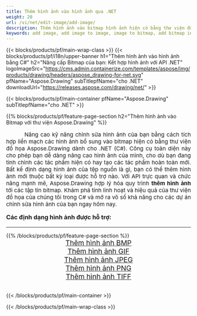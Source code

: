```yaml
---
title: Thêm hình ảnh vào hình ảnh qua .NET
weight: 20
url: /vi/net/edit-image/add-image/
description: Thêm hình ảnh vào bitmap hình ảnh hiện có bằng thư viện đồ họa Aspose.Drawing cho .NET (C#)
keywords: add image, add image to image, image to bitmap, add bitmap in C#, bitmap images in C#, 2D graphics, graphic library cho .NET, image files, raster image, edit images, save image, thêm hình ảnh
---
```


{{< blocks/products/pf/main-wrap-class >}}
{{< blocks/products/pf/i18n/upper-banner h1="Thêm hình ảnh vào hình ảnh bằng C#" h2="Nâng cấp Bitmap của bạn: Kết hợp hình ảnh với API .NET" logoImageSrc="https://cms.admin.containerize.com/templates/aspose/img/products/drawing/headers/aspose_drawing-for-net.svg" pfName="Aspose.Drawing" subTitlepfName="cho .NET" downloadUrl="https://releases.aspose.com/drawing/net/" >}}

{{< blocks/products/pf/main-container pfName="Aspose.Drawing" subTitlepfName="cho .NET" >}}

{{% blocks/products/pf/feature-page-section  h2="Thêm hình ảnh vào Bitmap với thư viện Aspose.Drawing" %}}
<p align="justify" style="text-indent:50px;font-size:15px;">
Nâng cao kỹ năng chỉnh sửa hình ảnh của bạn bằng cách tích hợp liền mạch các hình ảnh bổ sung vào bitmap hiện có bằng thư viện đồ họa Aspose.Drawing dành cho .NET (C#). Công cụ toàn diện này cho phép bạn dễ dàng nâng cao hình ảnh của mình, cho dù bạn đang tinh chỉnh các tác phẩm hiện có hay tạo các tác phẩm hoàn toàn mới. Bất kể định dạng hình ảnh của tệp nguồn là gì, bạn có thể thêm hình ảnh mới thuộc bất kỳ loại được hỗ trợ nào. Với API trực quan và chức năng mạnh mẽ, Aspose.Drawing hợp lý hóa quy trình <b>thêm hình ảnh</b> tới các tập tin bitmap. Khám phá tính linh hoạt và hiệu quả của thư viện đồ họa của chúng tôi trong C# và mở ra vô số khả năng cho các dự án chỉnh sửa hình ảnh của bạn ngay hôm nay.</p>

<h3 style="margin-top:16px;">
Các định dạng hình ảnh được hỗ trợ:
</h3>

<hr/>
{{% /blocks/products/pf/feature-page-section %}}
<div class="container-fluid productfamilypage bg-gray">
    <div class="convertypes bg-gray agp-content section">
        <div class="container">
		    <div class="row other-converters" style="font-size: 19px;text-align:center;">
		        <div class='col-md-3 other-converter remove-lp remove-rp'><a href="bmp/" style="padding:15px;">Thêm hình ảnh BMP</a></div>
                <div class='col-md-3 other-converter remove-lp remove-rp'><a href="gif/" style="padding:15px;">Thêm hình ảnh GIF</a></div>
                <div class='col-md-3 other-converter remove-lp remove-rp'><a href="jpeg/" style="padding:15px;">Thêm hình ảnh JPEG</a></div>
                <div class='col-md-3 other-converter remove-lp remove-rp'><a href="png/" style="padding:15px;">Thêm hình ảnh PNG</a></div>
                <div class='col-md-3 other-converter remove-lp remove-rp'><a href="tiff/" style="padding:15px;">Thêm hình ảnh TIFF</a></div>
            </div>
        </div>
    </div>
</div>
<br/>

{{< /blocks/products/pf/main-container >}}

{{< /blocks/products/pf/main-wrap-class >}}
